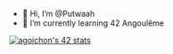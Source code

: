 - 👋 Hi, I’m @Putwaah
- 🌱 I’m currently learning 42 Angoulême




 [![agoichon's 42 stats](https://badge.mediaplus.ma/kettlebells/agoichon?1337Badge=off&UM6P=off)](https://github.com/oakoudad/badge42)

